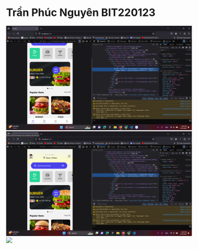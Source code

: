 <h1>Trần Phúc Nguyên BIT220123</h1>
<img src="img1.jpg" />
<img src="img2.jpg" />
<img src="ScreenCart.jpg" />
